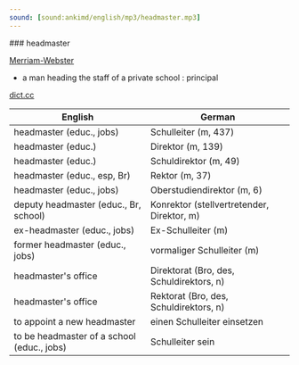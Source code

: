 ```yaml
---
sound: [sound:ankimd/english/mp3/headmaster.mp3]
---
```


\### headmaster

[Merriam-Webster](https://www.merriam-webster.com/dictionary/headmaster)

- a man heading the staff of a private school : principal

[dict.cc](https://www.dict.cc/headmaster)

| English        | German       |
| -------------- | ------------ |
| headmaster (educ., jobs) | Schulleiter (m, 437) |
| headmaster (educ.) | Direktor (m, 139) |
| headmaster (educ.) | Schuldirektor (m, 49) |
| headmaster (educ., esp, Br) | Rektor (m, 37) |
| headmaster (educ., jobs) | Oberstudiendirektor (m, 6) |
| deputy headmaster (educ., Br, school) | Konrektor (stellvertretender, Direktor, m) |
| ex-headmaster (educ., jobs) | Ex-Schulleiter (m) |
| former headmaster (educ., jobs) | vormaliger Schulleiter (m) |
| headmaster's office | Direktorat (Bro, des, Schuldirektors, n) |
| headmaster's office | Rektorat (Bro, des, Schuldirektors, n) |
| to appoint a new headmaster | einen Schulleiter einsetzen |
| to be headmaster of a school (educ., jobs) | Schulleiter sein |
